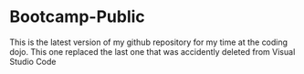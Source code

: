# Bootcamp-Public

This is the latest version of my github repository for my time at the coding dojo. This one replaced the last one that was accidently deleted from Visual Studio Code
